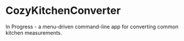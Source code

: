 # CozyKitchenConverter

In Progress - a menu-driven command-line app for converting common kitchen measurements.
